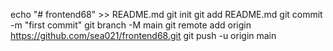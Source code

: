 echo "# frontend68" >> README.md
git init
git add README.md
git commit -m "first commit"
git branch -M main
git remote add origin https://github.com/sea021/frontend68.git
git push -u origin main